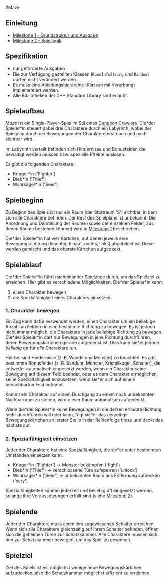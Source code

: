 #Maze

## Einleitung


- [Milestone 1 - Grundstruktur und Ausgabe](description/Milestone_1.md)
- [Milestone 2 - Spiellogik](description/Milestone_2.md)

## Spezifikation

- nur geforderte Ausgaben
- Die zur Verfügung gestellten Klassen (`RoomInfoString` und `Random`) dürfen nicht verändert werden.
- Es muss eine Ableitungshierarchie (Klassen mit Vererbung) implementiert werden.
- Alle Bibliotheken der C++ Standard Library sind erlaubt.

## Spielaufbau

*Maze* ist ein Single-Player-Spiel im Stil eines [Dungeon Crawlers](https://de.wikipedia.org/wiki/Dungeon_(Rollenspiele)). Die\*der Spieler\*in steuert dabei drei Charaktere durch ein Labyrinth, wobei der Spielplan durch die Bewegungen der Charaktere erst nach und nach sichtbar wird.

Im Labyrinth verteilt befinden sich Hindernisse und Bonusfelder, die bewältigt werden müssen bzw. spezielle Effekte auslösen.

Es gibt die folgenden Charaktere:
- Krieger\*in ('Fighter')
- Dieb\*in ('Thief')
- Wahrsager\*in ('Seer')

## Spielbeginn

Zu Beginn des Spiels ist nur ein Raum (der Startraum 'S') sichtbar, in dem sich alle Charaktere befinden. Der Rest des Spielplans ist unbekannt. Die Anordnung und Darstellung der Räume (sowie der einzelnen Felder, aus denen Räume bestehen können) wird in [Milestone 1](description/Milestone_1.md) beschrieben.

Die\*der Spieler\*in hat vier Kärtchen, auf denen jeweils eine Bewegungsrichtung (hinunter, hinauf, rechts, links) abgebildet ist. Diese werden gemischt und das oberste Kärtchen aufgedeckt.

## Spielablauf

Die\*der Spieler\*in führt nacheinander Spielzüge durch, um das Spielziel zu erreichen. Hier gibt es verschiedene Möglichkeiten.
Die\*der Spieler\*in kann:

1. einen Charakter bewegen
2. die Spezialfähigkeit eines Charakters einsetzen

### 1. Charakter bewegen

Ein Zug kann dafür verwendet werden, einen Charakter um ein beliebige Anzahl an Feldern in eine bestimmte Richtung zu bewegen. 
Es ist jedoch nicht immer möglich, die Charaktere in jede beliebige Richtung zu bewegen. Die\*der Spieler\*in darf nur Bewegungen in jene Richtung durchführen, deren Bewegungskärtchen gerade aufgedeckt ist. Dies kann sie\*er jedoch *beliebig oft* für *alle* Charaktere tun.  

Hierbei sind Hindernisse (z. B. Wände und Monster) zu beachten. Es gibt bestimmte Bonusfelder (z. B. Sanduhr, Monster, Kristallkugel, Schalter), die entweder automatisch eingesetzt werden, wenn ein Charakter seine Bewegung auf diesem Feld beendet, oder es dem Charakter ermöglichen, seine Spezialfähigkeit einzusetzen, wenn sie\*er sich auf einem benachbarten Feld befindet.

Kommt ein Charakter auf einem Durchgang zu einem noch unbekannten Nachbarraum zu stehen, wird dieser Raum automatisch aufgedeckt.

Wenn die\*der Spieler\*in keine Bewegungen in die derzeit erlaubte Richtung mehr durchführen will oder kann, fügt sie\*er das derzeitige Bewegungskärtchen an letzter Stelle in der Reihenfolge hinzu und deckt das nächste auf.

### 2. Spezialfähigkeit einsetzen

Jeder der Charaktere hat eine Spezialfähigkeit, die sie\*er unter bestimmten Umständen einsetzen kann.
- Krieger\*in ('Fighter') -> Monster bekämpfen ('fight')
- Dieb\*in ('Thief')      -> verschlossene Türe aufsperren ('unlock')
- Wahrsager\*in ('Seer')  -> unbekannten Raum aus Entfernung aufdecken ('scry')

Spezialfähigkeiten können jederzeit und beliebig oft eingesetzt werden, solange ihre Voraussetzungen erfüllt sind (siehe [Milestone 2](description/Milestone_2.md)).

## Spielende

Jeder der Charaktere muss einen ihm zugewiesenen Schalter erreichen. Wenn sich alle Charaktere gleichzeitig auf ihrem Schalter befinden, öffnen sich die geheimen Türen zur Schatzkammer. Alle Charaktere müssen sich nun zur Schatzkammer bewegen, um das Spiel zu gewinnen.


## Spielziel

Ziel des Spiels ist es, möglichst wenige neue Bewegungskärtchen aufzudecken, also die Schatzkammer möglichst effizient zu erreichen.
